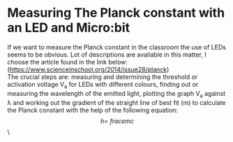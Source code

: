 # Measuring The Planck constant with an LED and Micro:bit

If we want to measure the Planck constant in the classroom the use of LEDs seems to be obvious. Lot of descriptions are available in this matter, I choose the article found in the link below: \
(https://www.scienceinschool.org/2014/issue28/planck) \
The crucial steps are: measuring and determining the threshold or activation voltage V<sub>a</sub> for LEDs with different colours, finding out or measuring the wavelength of the emitted light, plotting the graph V<sub>a</sub> against &lambda; and working out the gradient of the straight line of best fit (m) to calculate the Planck constant with the help of the following equation:\
$$
h = \ frac{em}{c}
$$
\

